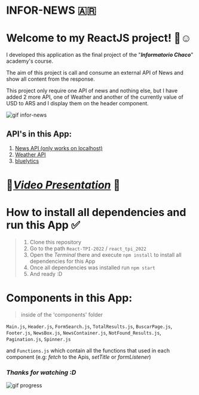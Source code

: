 # INFOR-NEWS :argentina:

# Welcome to my ReactJS project! :wave::relaxed:

I developed this application as the final project of the "***Informatorio Chaco***" academy's course.


The aim of this project is call and consume an external API of News and show all content from the response.


This project only require one API of news and nothing else, but I have added 2 more API, one of Weather and another of the currently value of USD to ARS and I display them on the header component.


![gif infor-news](https://user-images.githubusercontent.com/72027738/186997373-84e120ac-679d-4289-ae48-4e4179c9c845.gif)


## API's in this App:

1. [News API (only works on localhost)](https://newsapi.org/)
2. [Weather API](https://www.weatherapi.com/)
3. [bluelytics](https://bluelytics.com.ar/#!/api)

# :red_circle:_[Video Presentation](https://youtu.be/RDEJdB61sxs)_ :moyai:


# How to install all dependencies and run this App :white_check_mark:

> 1. Clone this repository
> 2. Go to the path `React-TPI-2022` / `react_tpi_2022`
> 3. Open the _Terminal_ there and execute `npm install` to install all dependencies for this App
> 4. Once all dependencies was installed run `npm start`
> 5. And ready :D


# Components in this App:

> inside of the 'components' folder


`Main.js`, `Header.js`, `FormSearch.js`, `TotalResults.js`, `BuscarPage.js`, `Footer.js`, `NewsBox.js`, `NewsContainer.js`, `NotFound_Results.js`, `Pagination.js`, `Spinner.js`

and `Functions.js` which contain all the functions that used in each component (e.g: _fetch_ to the Apis, _setTitle_ or _formListener_)




### _Thanks for watching :D_


![gif progress](https://user-images.githubusercontent.com/72027738/186997769-bcd31cea-dfbb-4772-a9ee-035692e7358b.gif)
